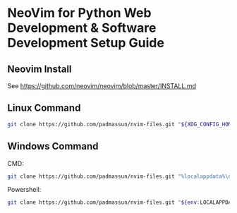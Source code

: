 # NeoVim for Python Web Development & Software Development Setup Guide

## Neovim Install

See https://github.com/neovim/neovim/blob/master/INSTALL.md

## Linux Command

```sh
git clone https://github.com/padmassun/nvim-files.git "${XDG_CONFIG_HOME:-$HOME/.config}"/nvim
```

## Windows Command

CMD:
```sh
git clone https://github.com/padmassun/nvim-files.git "%localappdata%\nvim"
```

Powershell:
```sh
git clone https://github.com/padmassun/nvim-files.git "${env:LOCALAPPDATA}\nvim"
```
